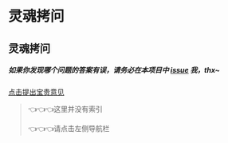# 灵魂拷问
## 灵魂拷问
##### 如果你发现哪个问题的答案有误，请务必在本项目中 [issue](https://github.com/YuArtian/LearnForOffer/issues) 我，thx~

[点击提出宝贵意见](https://github.com/YuArtian/LearnForOffer/issues)



























> 👈👈👈这里并没有索引
>
> 👈👈👈请点击左侧导航栏